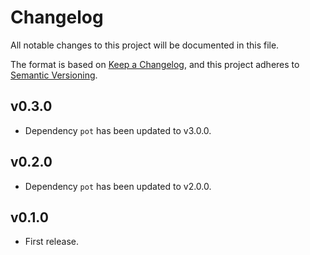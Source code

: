 # Changelog

All notable changes to this project will be documented in this file.

The format is based on [Keep a Changelog](https://keepachangelog.com/en/1.0.0/),
and this project adheres to [Semantic Versioning](https://semver.org/spec/v2.0.0.html).

## v0.3.0

- Dependency `pot` has been updated to v3.0.0.

## v0.2.0

- Dependency `pot` has been updated to v2.0.0.

## v0.1.0

- First release.
